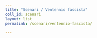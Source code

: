 ```yaml
---
title: "Scenari / Ventennio fascista"
coll_id: scenari
layout: list
permalink: /scenari/ventennio-fascista/

---
```

